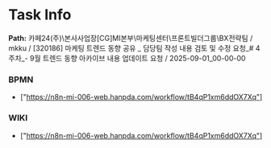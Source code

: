 # Task Info

**Path:** 카페24(주)\본사사업장\[CG]MI본부\마케팅센터\프론트빌더그룹\BX전략팀 / mkku / [320186] 마케팅 트렌드 동향 공유 _ 담당팀 작성 내용 검토 및 수정 요청_# 4주차_- 9월 트렌드 동향 아카이브 내용 업데이트 요청 / 2025-09-01_00-00-00

### BPMN
- ["https://n8n-mi-006-web.hanpda.com/workflow/tB4qP1xm6ddOX7Xq"]

### WIKI
- ["https://n8n-mi-006-web.hanpda.com/workflow/tB4qP1xm6ddOX7Xq"]

